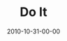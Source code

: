 ---
layout: message
category: message
series: "Game Change"
title: "Do It"
date: 2010-10-31-00-00
message_id: 644
---